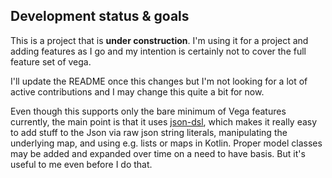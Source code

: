 ## Development status & goals

This is a project that is **under construction**. I'm using it for a project and adding features as I go and my intention is certainly not to cover the full feature set of vega.

I'll update the README once this changes but I'm not looking for a lot of active contributions and I may change this quite a bit for now.

Even though this supports only the bare minimum of Vega features currently, the main point is that it uses [json-dsl](https://github.com/jillesvangurp/json-dsl), which makes it really easy to add stuff to the Json via raw json string literals, manipulating the underlying map, and using e.g. lists or maps in Kotlin. Proper model classes may be added and expanded over time on a need to have basis. But it's useful to me even before I do that.

